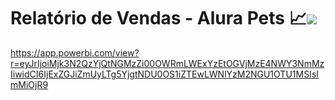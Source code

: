 # Relatório de Vendas - Alura Pets 📈<img src="https://img.shields.io/badge/power_bi-F2C811?style=for-the-badge&logo=powerbi&logoColor=black"/>

https://app.powerbi.com/view?r=eyJrIjoiMjk3N2QzYjQtNGMzZi00OWRmLWExYzEtOGVjMzE4NWY3NmMzIiwidCI6IjExZGJiZmUyLTg5YjgtNDU0OS1iZTEwLWNlYzM2NGU1OTU1MSIsImMiOjR9
